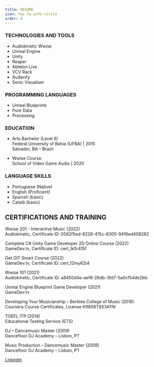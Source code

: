 ```yaml
---
title: RESUME
icon: fas fa-info-circle
order: 4
---
```




### TECHNOLOGIES AND TOOLS

- Audiokinetic Wwise
- Unreal Engine
- Unity
- Reaper
- Ableton Live
- VCV Rack
- Audacity
- Sonic Visualiser


### PROGRAMMING LANGUAGES
- Unreal Blueprints
- Pure Data
- Processing

### EDUCATION  

- Arts Bachelor (Level 6)\
Federal University of Bahia (UFBA) | 2015\
Salvador, BA – Brazil

- Wwise Course\
School of Video Game Audio | 2020


### LANGUAGE SKILLS  

- Portuguese (Native)
- English (Proficient)
- Spanish (basic)
- Català (basic)


## CERTIFICATIONS AND TRAINING

Wwise 201 - Interactive Music (2022)\
Audiokinetic, Certificate ID: 0582f5ed-8228-415c-8305-9416ed408282

Complete C# Unity Game Developer 2D Online Course (2022)\
GameDev.tv, Certificate ID: cert_lk0r415f

Get GIT Smart Course (2022)\
GameDev.tv, Certificate ID: cert_12my62t4

Wwise 101 (2021)\
Audiokinetic, Certificate ID: a8450d4e-aef6-28db-3fd7-5a0cf54de2bb

Unreal Engine Blueprint Game Developer (2021)\
GameDev.tv

Developing Your Musicianship – Berklee College of Music (2016)\
Coursera Course Certificates, License K98X8T8S3AYN

TOEFL ITP (2014)\
Educational Testing Service (ETS)

DJ – Dancemusic Master (2009)\
Dancefloor DJ Academy – Lisbon, PT

Music Production – Dancemusic Master (2009)\
Dancefloor DJ Academy – Lisbon, PT


[Linkedin](https://www.linkedin.com/in/nicvieira-audio/)